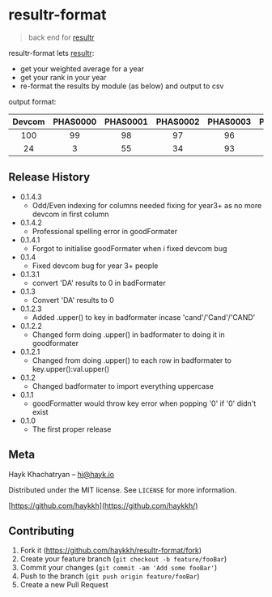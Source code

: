 #  resultr-format
>  back end for [resultr](https://github.com/haykkh/resultr)   

resultr-format lets [resultr](https://github.com/haykkh/resultr):
  * get your weighted average for a year
  * get your rank in your year
  * re-format the results by module (as below) and output to csv

output format:

**Devcom**|**PHAS0000**|**PHAS0001**|**PHAS0002**|**PHAS0003**|**PHAS0004**|**PHAS0005**|**PHAS0006**|**PHAS0007**|**Averages**
:-----:|:-----:|:-----:|:-----:|:-----:|:-----:|:-----:|:-----:|:-----:|:-----:
100|99|98|97|96|95|94|93|92|95.5
24|3|55|34|93|43|15|25|40|39 

## Release History

* 0.1.4.3
    * Odd/Even indexing for columns needed fixing for year3+ as no more devcom in first column
* 0.1.4.2
    * Professional spelling error in goodFormater
* 0.1.4.1
    * Forgot to initialise goodFormater when i fixed devcom bug
* 0.1.4
    * Fixed devcom bug for year 3+ people
* 0.1.3.1
    * convert 'DA' results to 0 in badFormater
* 0.1.3
    * Convert 'DA' results to 0
* 0.1.2.3
    * Added .upper() to key in badformater incase 'cand'/'Cand'/'CAND'
* 0.1.2.2
    * Changed form doing .upper() in badformater to doing it in goodformater
* 0.1.2.1
    * Changed from doing .upper() to each row in badformater to key.upper():val.upper()
* 0.1.2
    * Changed badformater to import everything uppercase
* 0.1.1
    * goodFormatter would throw key error when popping '0' if '0' didn't exist
* 0.1.0
    * The first proper release


## Meta

Hayk Khachatryan – hi@hayk.io

Distributed under the MIT license. See ``LICENSE`` for more information.

[https://github.com/haykkh](https://github.com/haykkh/)

## Contributing

1. Fork it (<https://github.com/haykkh/resultr-format/fork>)
2. Create your feature branch (`git checkout -b feature/fooBar`)
3. Commit your changes (`git commit -am 'Add some fooBar'`)
4. Push to the branch (`git push origin feature/fooBar`)
5. Create a new Pull Request
